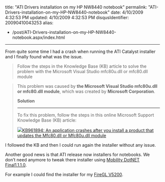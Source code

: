 title: "ATI Drivers installation on my HP NW8440 notebook"
permalink: "ATI-Drivers-installation-on-my-HP-NW8440-notebook"
date: 4/10/2009 4:32:53 PM
updated: 4/10/2009 4:32:53 PM
disqusIdentifier: 20090410043253
alias:
 - /post/ATI-Drivers-installation-on-my-HP-NW8440-notebook.aspx/index.html
---
From quite some time I had a crash when running the ATI Catalyst installer and I finally found what was the issue.

> Follow the steps in the Knowledge Base (KB) article to solve the problem with the Microsoft Visual Studio mfc80u.dll or mfc80.dll module
<!-- more -->
> 
> This problem was caused by **the Microsoft Visual Studio mfc80u.dll or mfc80.dll module**, which was created by **Microsoft Corporation**.
> 
> **Solution**
> 
> * * *
> 
> To fix this problem, follow the steps in this online Microsoft Support Knowledge Base (KB) article:
> 
> ![](http://wer.microsoft.com/Responses/include/images/arrow.gif)[KB961894: An application crashes after you install a product that updates the Mfc80.dll or Mfc80u.dll module](http://support.microsoft.com/kb/961894)[](#here)

I followed the KB and then I could run again the installer without any issue.

Another good news is that ATI release now installers for notebooks. We don’t need anymore to tweak there installer using [Mobility DotNET Final1.1.1.0](http://www.driverheaven.net/modtool.php). 

For example I could find the installer for my [FireGL V5200](http://support.amd.com/us/psearch/Pages/psearch.aspx?type=2.4.3&product=2.4.3.3.2.3.9&contentType=GPU+Download+Detail&ostype=Windows+Vista+-+32-Bit+Edition&keywords=&items=20).
